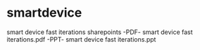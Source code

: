 # smartdevice
smart device fast iterations sharepoints
-PDF-
smart device fast iterations.pdf
-PPT-
smart device fast iterations.ppt
